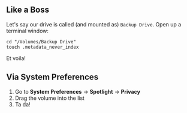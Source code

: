 Like a Boss
-----------

Let's say our drive is called (and mounted as) `Backup Drive`. Open up a
terminal window:

    cd "/Volumes/Backup Drive"  
    touch .metadata_never_index

Et voila!

Via System Preferences
----------------------

1. Go to **System Preferences** -> **Spotlight** -> **Privacy**
2. Drag the volume into the list
3. Ta da!
